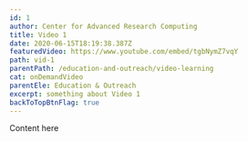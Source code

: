 ```yaml
---
id: 1
author: Center for Advanced Research Computing
title: Video 1
date: 2020-06-15T18:19:38.387Z
featuredVideo: https://www.youtube.com/embed/tgbNymZ7vqY
path: vid-1
parentPath: /education-and-outreach/video-learning
cat: onDemandVideo
parentEle: Education & Outreach
excerpt: something about Video 1
backToTopBtnFlag: true
---
```

Content here